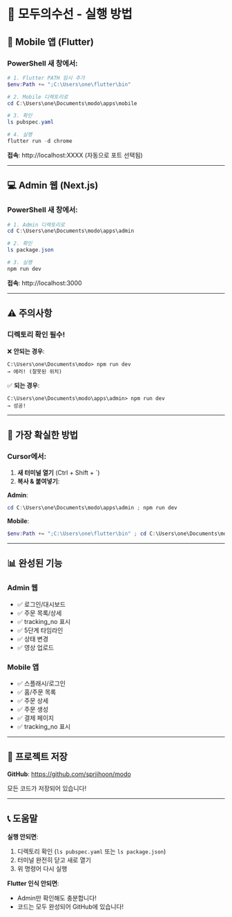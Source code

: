 # 🚀 모두의수선 - 실행 방법

## 📱 Mobile 앱 (Flutter)

### PowerShell 새 창에서:

```powershell
# 1. Flutter PATH 임시 추가
$env:Path += ";C:\Users\one\flutter\bin"

# 2. Mobile 디렉토리로
cd C:\Users\one\Documents\modo\apps\mobile

# 3. 확인
ls pubspec.yaml

# 4. 실행
flutter run -d chrome
```

**접속**: http://localhost:XXXX (자동으로 포트 선택됨)

---

## 💻 Admin 웹 (Next.js)

### PowerShell 새 창에서:

```powershell
# 1. Admin 디렉토리로
cd C:\Users\one\Documents\modo\apps\admin

# 2. 확인
ls package.json

# 3. 실행
npm run dev
```

**접속**: http://localhost:3000

---

## ⚠️ 주의사항

### 디렉토리 확인 필수!

❌ **안되는 경우**:
```
C:\Users\one\Documents\modo> npm run dev
→ 에러! (잘못된 위치)
```

✅ **되는 경우**:
```
C:\Users\one\Documents\modo\apps\admin> npm run dev
→ 성공!
```

---

## 🎯 가장 확실한 방법

### Cursor에서:

1. **새 터미널 열기** (Ctrl + Shift + `)
2. **복사 & 붙여넣기**:

**Admin**:
```powershell
cd C:\Users\one\Documents\modo\apps\admin ; npm run dev
```

**Mobile**:
```powershell
$env:Path += ";C:\Users\one\flutter\bin" ; cd C:\Users\one\Documents\modo\apps\mobile ; flutter run -d chrome
```

---

## 📊 완성된 기능

### Admin 웹
- ✅ 로그인/대시보드
- ✅ 주문 목록/상세
- ✅ tracking_no 표시
- ✅ 5단계 타임라인
- ✅ 상태 변경
- ✅ 영상 업로드

### Mobile 앱
- ✅ 스플래시/로그인
- ✅ 홈/주문 목록
- ✅ 주문 상세
- ✅ 주문 생성
- ✅ 결제 페이지
- ✅ tracking_no 표시

---

## 🎉 프로젝트 저장

**GitHub**: https://github.com/sprjihoon/modo

모든 코드가 저장되어 있습니다!

---

## 📞 도움말

**실행 안되면**:
1. 디렉토리 확인 (`ls pubspec.yaml` 또는 `ls package.json`)
2. 터미널 완전히 닫고 새로 열기
3. 위 명령어 다시 실행

**Flutter 인식 안되면**:
- Admin만 확인해도 충분합니다!
- 코드는 모두 완성되어 GitHub에 있습니다!

